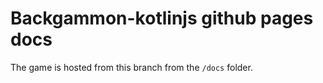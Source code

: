 # Backgammon-kotlinjs github pages docs

The game is hosted from this branch from the `/docs` folder.
